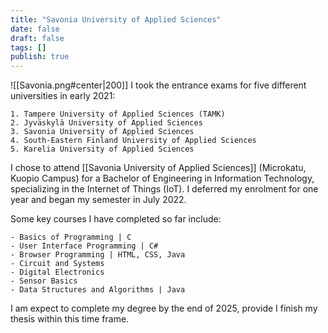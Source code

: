 ```yaml
---
title: "Savonia University of Applied Sciences"
date: false
draft: false
tags: []
publish: true
---
```


![[Savonia.png#center|200]] I took the entrance exams for five different universities in early 2021:

    1. Tampere University of Applied Sciences (TAMK)
    2. Jyväskylä University of Applied Sciences
    3. Savonia University of Applied Sciences
    4. South-Eastern Finland University of Applied Sciences
    5. Karelia University of Applied Sciences

I chose to attend [[Savonia University of Applied Sciences]] (Microkatu, Kuopio Campus) for a Bachelor of Engineering in Information Technology, specializing in the Internet of Things (IoT). I deferred my enrolment for one year and began my semester in July 2022.

Some key courses I have completed so far include:

    - Basics of Programming | C
    - User Interface Programming | C#
    - Browser Programming | HTML, CSS, Java
    - Circuit and Systems
    - Digital Electronics
    - Sensor Basics
    - Data Structures and Algorithms | Java

I am expect to complete my degree by the end of 2025, provide I finish my thesis within this time frame.